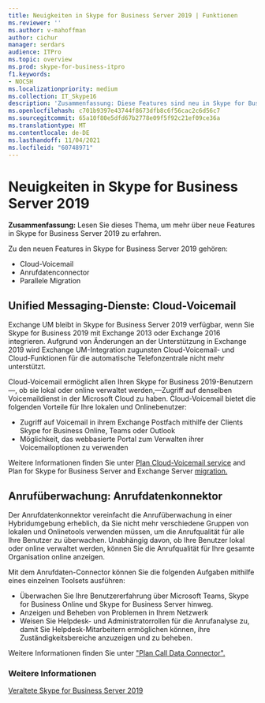 ```yaml
---
title: Neuigkeiten in Skype for Business Server 2019 | Funktionen
ms.reviewer: ''
ms.author: v-mahoffman
author: cichur
manager: serdars
audience: ITPro
ms.topic: overview
ms.prod: skype-for-business-itpro
f1.keywords:
- NOCSH
ms.localizationpriority: medium
ms.collection: IT_Skype16
description: 'Zusammenfassung: Diese Features sind neu in Skype for Business Server 2019.'
ms.openlocfilehash: c701b9397e43744f8673dfb8c6f56cac2c6d56c7
ms.sourcegitcommit: 65a10f80e5dfd67b2778e09f5f92c21ef09ce36a
ms.translationtype: MT
ms.contentlocale: de-DE
ms.lasthandoff: 11/04/2021
ms.locfileid: "60748971"
---
```

# <a name="whats-in-skype-for-business-server-2019"></a>Neuigkeiten in Skype for Business Server 2019

**Zusammenfassung:** Lesen Sie dieses Thema, um mehr über neue Features in Skype for Business Server 2019 zu erfahren.  

Zu den neuen Features in Skype for Business Server 2019 gehören:
  
- Cloud-Voicemail  
- Anrufdatenconnector
- Parallele Migration

## <a name="unified-messaging-services-cloud-voicemail"></a>Unified Messaging-Dienste: Cloud-Voicemail

Exchange UM bleibt in Skype for Business Server 2019 verfügbar, wenn Sie Skype for Business 2019 mit Exchange 2013 oder Exchange 2016 integrieren. Aufgrund von Änderungen an der Unterstützung in Exchange 2019 wird Exchange UM-Integration zugunsten Cloud-Voicemail- und Cloud-Funktionen für die automatische Telefonzentrale nicht mehr unterstützt.  

Cloud-Voicemail ermöglicht allen Ihren Skype for Business 2019-Benutzern&#x2014;, ob sie lokal oder online verwaltet werden,&#x2014;Zugriff auf denselben Voicemaildienst in der Microsoft Cloud zu haben. Cloud-Voicemail bietet die folgenden Vorteile für Ihre lokalen und Onlinebenutzer:

- Zugriff auf Voicemail in ihrem Exchange Postfach mithilfe der Clients Skype for Business Online, Teams oder Outlook
- Möglichkeit, das webbasierte Portal zum Verwalten ihrer Voicemailoptionen zu verwenden

Weitere Informationen finden Sie unter [Plan Cloud-Voicemail service](../sfbhybrid/hybrid/plan-cloud-voicemail.md) and Plan for Skype for Business Server and Exchange Server [migration.](../sfbhybrid/hybrid/plan-um-migration.md)
  
## <a name="call-monitoring-call-data-connector"></a>Anrufüberwachung: Anrufdatenkonnektor

Der Anrufdatenkonnektor vereinfacht die Anrufüberwachung in einer Hybridumgebung erheblich, da Sie nicht mehr verschiedene Gruppen von lokalen und Onlinetools verwenden müssen, um die Anrufqualität für alle Ihre Benutzer zu überwachen.  Unabhängig davon, ob Ihre Benutzer lokal oder online verwaltet werden, können Sie die Anrufqualität für Ihre gesamte Organisation online anzeigen.

Mit dem Anrufdaten-Connector können Sie die folgenden Aufgaben mithilfe eines einzelnen Toolsets ausführen:

- Überwachen Sie Ihre Benutzererfahrung über Microsoft Teams, Skype for Business Online und Skype for Business Server hinweg.
- Anzeigen und Beheben von Problemen in Ihrem Netzwerk
- Weisen Sie Helpdesk- und Administratorrollen für die Anrufanalyse zu, damit Sie Helpdesk-Mitarbeitern ermöglichen können, ihre Zuständigkeitsbereiche anzuzeigen und zu beheben.

Weitere Informationen finden Sie unter ["Plan Call Data Connector".](../sfbhybrid/hybrid/plan-call-data-connector.md)

### <a name="see-also"></a>Weitere Informationen

[Veraltete Skype for Business Server 2019](deprecated.md)
